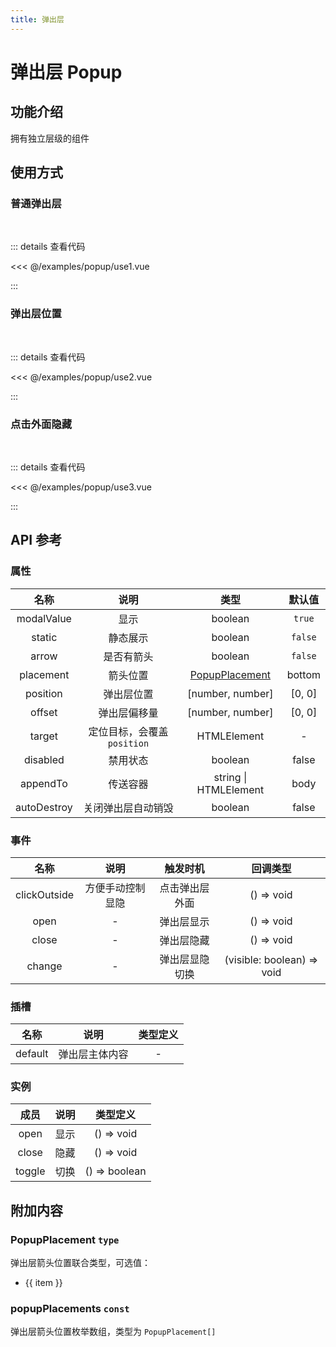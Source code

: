 ```yaml
---
title: 弹出层
---
```


# 弹出层 Popup

## 功能介绍

拥有独立层级的组件

## 使用方式

### 普通弹出层

<br />
<PopupUse1 />

::: details 查看代码

<<< @/examples/popup/use1.vue

:::

### 弹出层位置

<br />
<PopupUse2 />

::: details 查看代码

<<< @/examples/popup/use2.vue

:::

### 点击外面隐藏

<br />
<PopupUse3 />

::: details 查看代码

<<< @/examples/popup/use3.vue

:::

## API 参考

### 属性

|    名称     |            说明             |                  类型                  | 默认值  |
| :---------: | :-------------------------: | :------------------------------------: | :-----: |
| modalValue  |            显示             |                boolean                 | `true`  |
|   static    |          静态展示           |                boolean                 | `false` |
|    arrow    |         是否有箭头          |                boolean                 | `false` |
|  placement  |          箭头位置           | [PopupPlacement](#popupplacement-type) | bottom  |
|  position   |          弹出层位置           |            [number, number]            | [0, 0]  |
|   offset    |         弹出层偏移量          |            [number, number]            | [0, 0]  |
|   target    | 定位目标，会覆盖 `position` |              HTMLElement               |    -    |
|  disabled   |          禁用状态           |                boolean                 |  false  |
|  appendTo   |          传送容器           |         string \| HTMLElement          |  body   |
| autoDestroy |      关闭弹出层自动销毁       |                boolean                 |  false  |

### 事件

|     名称     |       说明       |   触发时机   |          回调类型          |
| :----------: | :--------------: | :----------: | :------------------------: |
| clickOutside | 方便手动控制显隐 | 点击弹出层外面 |         () => void         |
|     open     |        -         |   弹出层显示   |         () => void         |
|    close     |        -         |   弹出层隐藏   |         () => void         |
|    change    |        -         | 弹出层显隐切换 | (visible: boolean) => void |

### 插槽

|  名称   |     说明     | 类型定义 |
| :-----: | :----------: | :------: |
| default | 弹出层主体内容 |    -     |

### 实例

|  成员  | 说明 |   类型定义    |
| :----: | :--: | :-----------: |
|  open  | 显示 |  () => void   |
| close  | 隐藏 |  () => void   |
| toggle | 切换 | () => boolean |

## 附加内容

### PopupPlacement `type`

弹出层箭头位置联合类型，可选值：

<ul>
    <li v-for="(item, index) in popupPlacements" :key="index">{{ item }}</li>
</ul>

### popupPlacements `const`

弹出层箭头位置枚举数组，类型为 `PopupPlacement[]`

<script setup>
import PopupUse1 from './use1.vue';
import PopupUse2 from './use2.vue';
import PopupUse3 from './use3.vue';
import { popupPlacements } from 'wink-ui';
</script>
